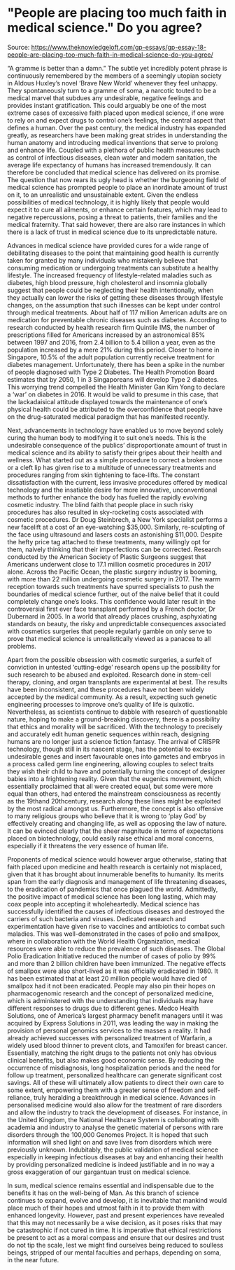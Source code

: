 # "People are placing too much faith in medical science." Do you agree?

Source: https://www.theknowledgeloft.com/gp-essays/gp-essay-18-people-are-placing-too-much-faith-in-medical-science-do-you-agree/

“A gramme is better than a damn.” The subtle yet incredibly potent phrase is continuously remembered by the members of a seemingly utopian society in Aldous Huxley’s novel ‘Brave New World’ whenever they feel unhappy. They spontaneously turn to a gramme of soma, a narcotic touted to be a medical marvel that subdues any undesirable, negative feelings and provides instant gratification. This could arguably be one of the most extreme cases of excessive faith placed upon medical science, if one were to rely on and expect drugs to control one’s feelings, the central aspect that defines a human. Over the past century, the medical industry has expanded greatly, as researchers have been making great strides in understanding the human anatomy and introducing medical inventions that serve to prolong and enhance life. Coupled with a plethora of public health measures such as control of infectious diseases, clean water and modern sanitation, the average life expectancy of humans has increased tremendously. It can therefore be concluded that medical science has delivered on its promise. The question that now rears its ugly head is whether the burgeoning field of medical science has prompted people to place an inordinate amount of trust on it, to an unrealistic and unsustainable extent. Given the endless possibilities of medical technology, it is highly likely that people would expect it to cure all ailments, or enhance certain features, which may lead to negative repercussions, posing a threat to patients, their families and the medical fraternity. That said however, there are also rare instances in which there is a lack of trust in medical science due to its unpredictable nature. 

Advances in medical science have provided cures for a wide range of debilitating diseases to the point that maintaining good health is currently taken for granted by many individuals who mistakenly believe that consuming medication or undergoing treatments can substitute a healthy lifestyle. The increased frequency of lifestyle-related maladies such as diabetes, high blood pressure, high cholesterol and insomnia globally suggest that people could be neglecting their health intentionally, when they actually can lower the risks of getting these diseases through lifestyle changes, on the assumption that such illnesses can be kept under control through medical treatments. About half of 117 million American adults are on medication for preventable chronic diseases such as diabetes. According to research conducted by health research firm Quintile IMS, the number of prescriptions filled for Americans increased by an astronomical 85% between 1997 and 2016, from 2.4 billion to 5.4 billion a year, even as the population increased by a mere 21% during this period. Closer to home in Singapore, 10.5% of the adult population currently receive treatment for diabetes management. Unfortunately, there has been a spike in the number of people diagnosed with Type 2 Diabetes. The Health Promotion Board estimates that by 2050, 1 in 3 Singaporeans will develop Type 2 diabetes. This worrying trend compelled the Health Minister Gan Kim Yong to declare a ‘war’ on diabetes in 2016. It would be valid to presume in this case, that the lackadaisical attitude displayed towards the maintenance of one’s physical health could be attributed to the overconfidence that people have on the drug-saturated medical paradigm that has manifested recently. 

Next, advancements in technology have enabled us to move beyond solely curing the human body to modifying it to suit one’s needs. This is the undesirable consequence of the publics’ disproportionate amount of trust in medical science and its ability to satisfy their gripes about their health and wellness. What started out as a simple procedure to correct a broken nose or a cleft lip has given rise to a multitude of unnecessary treatments and procedures ranging from skin tightening to face-lifts. The constant dissatisfaction with the current, less invasive procedures offered by medical technology and the insatiable desire for more innovative, unconventional methods to further enhance the body has fuelled the rapidly evolving cosmetic industry. The blind faith that people place in such risky procedures has also resulted in sky-rocketing costs associated with cosmetic procedures. Dr Doug Steinbrech, a New York specialist performs a new facelift at a cost of an eye-watching $35,000. Similarly, re-sculpting of the face using ultrasound and lasers costs an astonishing $11,000. Despite the hefty price tag attached to these treatments, many willingly opt for them, naively thinking that their imperfections can be corrected. Research conducted by the American Society of Plastic Surgeons suggest that Americans underwent close to 17.1 million cosmetic procedures in 2017 alone. Across the Pacific Ocean, the plastic surgery industry is booming, with more than 22 million undergoing cosmetic surgery in 2017. The warm reception towards such treatments have spurred specialists to push the boundaries of medical science further, out of the naive belief that it could completely change one’s looks. This confidence would later result in the controversial first ever face transplant performed by a French doctor, Dr Dubernard in 2005. In a world that already places crushing, asphyxiating standards on beauty, the risky and unpredictable consequences associated with cosmetics surgeries that people regularly gamble on only serve to prove that medical science is unrealistically viewed as a panacea to all problems.

Apart from the possible obsession with cosmetic surgeries, a surfeit of conviction in untested ‘cutting-edge’ research opens up the possibility for such research to be abused and exploited. Research done in stem-cell therapy, cloning, and organ transplants are experimental at best. The results have been inconsistent, and these procedures have not been widely accepted by the medical community. As a result, expecting such genetic engineering processes to improve one’s quality of life is quixotic. Nevertheless, as scientists continue to dabble with research of questionable nature, hoping to make a ground-breaking discovery, there is a possibility that ethics and morality will be sacrificed. With the technology to precisely and accurately edit human genetic sequences within reach, designing humans are no longer just a science fiction fantasy. The arrival of CRISPR technology, though still in its nascent stage, has the potential to excise undesirable genes and insert favourable ones into gametes and embryos in a process called germ line engineering, allowing couples to select traits they wish their child to have and potentially turning the concept of designer babies into a frightening reality. Given that the eugenics movement, which essentially proclaimed that all were created equal, but some were more equal than others, had entered the mainstream consciousness as recently as the 19thand 20thcentury, research along these lines might be exploited by the most radical amongst us. Furthermore, the concept is also offensive to many religious groups who believe that it is wrong to ‘play God’ by effectively creating and changing life, as well as opposing the law of nature. It can be evinced clearly that the sheer magnitude in terms of expectations placed on biotechnology, could easily raise ethical and moral concerns, especially if it threatens the very essence of human life. 

Proponents of medical science would however argue otherwise, stating that faith placed upon medicine and health research is certainly not misplaced, given that it has brought about innumerable benefits to humanity. Its merits span from the early diagnosis and management of life threatening diseases, to the eradication of pandemics that once plagued the world. Admittedly, the positive impact of medical science has been long lasting, which may coax people into accepting it wholeheartedly. Medical science has successfully identified the causes of infectious diseases and destroyed the carriers of such bacteria and viruses. Dedicated research and experimentation have given rise to vaccines and antibiotics to combat such maladies. This was well-demonstrated in the cases of polio and smallpox, where in collaboration with the World Health Organization, medical resources were able to reduce the prevalence of such diseases. The Global Polio Eradication Initiative reduced the number of cases of polio by 99% and more than 2 billion children have been immunized. The negative effects of smallpox were also short-lived as it was officially eradicated in 1980. It has been estimated that at least 20 million people would have died of smallpox had it not been eradicated. People may also pin their hopes on pharmacogenomic research and the concept of personalized medicine, which is administered with the understanding that individuals may have different responses to drugs due to different genes. Medco Health Solutions, one of America’s largest pharmacy benefit managers until it was acquired by Express Solutions in 2011, was leading the way in making the provision of personal genomics services to the masses a reality. It had already achieved successes with personalized treatment of Warfarin, a widely used blood thinner to prevent clots, and Tamoxifen for breast cancer. Essentially, matching the right drugs to the patients not only has obvious clinical benefits, but also makes good economic sense. By reducing the occurrence of misdiagnosis, long hospitalization periods and the need for follow up treatment, personalized healthcare can generate significant cost savings. All of these will ultimately allow patients to direct their own care to some extent, empowering them with a greater sense of freedom and self-reliance, truly heralding a breakthrough in medical science. Advances in personalised medicine would also allow for the treatment of rare disorders and allow the industry to track the development of diseases. For instance, in the United Kingdom, the National Healthcare System is collaborating with academia and industry to analyse the genetic material of persons with rare disorders through the 100,000 Genomes Project. It is hoped that such information will shed light on and save lives from disorders which were previously unknown. Indubitably, the public validation of medical science especially in keeping infectious diseases at bay and enhancing their health by providing personalized medicine is indeed justifiable and in no way a gross exaggeration of our gargantuan trust on medical science. 

In sum, medical science remains essential and indispensable due to the benefits it has on the well-being of Man. As this branch of science continues to expand, evolve and develop, it is inevitable that mankind would place much of their hopes and utmost faith in it to provide them with enhanced longevity. However, past and present experiences have revealed that this may not necessarily be a wise decision, as it poses risks that may be catastrophic if not cured in time. It is imperative that ethical restrictions be present to act as a moral compass and ensure that our desires and trust do not tip the scale, lest we might find ourselves being reduced to soulless beings, stripped of our mental faculties and perhaps, depending on soma, in the near future. 